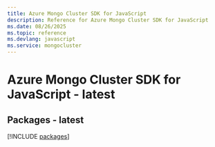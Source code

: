 ```yaml
---
title: Azure Mongo Cluster SDK for JavaScript
description: Reference for Azure Mongo Cluster SDK for JavaScript
ms.date: 08/26/2025
ms.topic: reference
ms.devlang: javascript
ms.service: mongocluster
---
```

# Azure Mongo Cluster SDK for JavaScript - latest
## Packages - latest
[!INCLUDE [packages](mongo-cluster-index.md)]